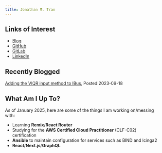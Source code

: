 ```yaml
---
title: Jonathan M. Tran
---
```


## Links of Interest

* [Blog](https://blog.jonathanmtran.com)
* [GitHub](https://www.github.com/jonathanmtran)
* [GitLab](https://gitlab.com/jonathanmtran)
* [LinkedIn](https://www.linkedin.com/in/jonathanmtran)

## Recently Blogged

[Adding the VIQR input method to IBus](https://blog.jonathanmtran.com/2023/09/adding-the-viqr-input-method-to-ibus/), Posted 2023-09-18

## What Am I Up To?

As of January 2025, here are some of the things I am working on/messing with:

* Learning **Remix**/**React Router**
* Studying for the **AWS Certified Cloud Practitioner** (CLF-C02) certification
* **Ansible** to maintain configuration for services such as BIND and Icinga2
* **React**/**Next.js**/**GraphQL**
